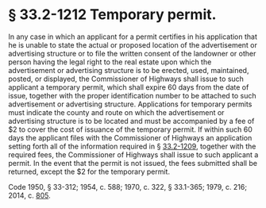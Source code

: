 # § 33.2-1212 Temporary permit.

<p>In any case in which an applicant for a permit certifies in his application that he is unable to state the actual or proposed location of the advertisement or advertising structure or to file the written consent of the landowner or other person having the legal right to the real estate upon which the advertisement or advertising structure is to be erected, used, maintained, posted, or displayed, the Commissioner of Highways shall issue to such applicant a temporary permit, which shall expire 60 days from the date of issue, together with the proper identification number to be attached to such advertisement or advertising structure. Applications for temporary permits must indicate the county and route on which the advertisement or advertising structure is to be located and must be accompanied by a fee of $2 to cover the cost of issuance of the temporary permit. If within such 60 days the applicant files with the Commissioner of Highways an application setting forth all of the information required in § <a href='http://law.lis.virginia.gov/vacode/33.2-1209/'>33.2-1209</a>, together with the required fees, the Commissioner of Highways shall issue to such applicant a permit. In the event that the permit is not issued, the fees submitted shall be returned, except the $2 for the temporary permit.</p><p>Code 1950, § 33-312; 1954, c. 588; 1970, c. 322, § 33.1-365; 1979, c. 216; 2014, c. <a href='http://lis.virginia.gov/cgi-bin/legp604.exe?141+ful+CHAP0805'>805</a>.</p>